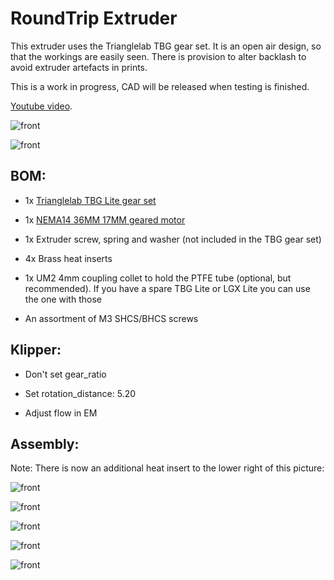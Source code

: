 # RoundTrip Extruder

This extruder uses the Trianglelab TBG gear set. It is an open air design, so that the workings are easily seen. There is provision to alter backlash to avoid extruder artefacts in prints.

This is a work in progress, CAD will be released when testing is finished.

[Youtube video](https://youtube.com/shorts/BWLd8I14_3c).

![front](images/front.png)

![front](images/back.png)

## BOM:

- 1x [Trianglelab TBG Lite gear set](https://www.aliexpress.com/item/1005004050167328.html)

- 1x [NEMA14 36MM 17MM geared motor](https://www.aliexpress.com/item/1005003056906725.html)

- 1x Extruder screw, spring and washer (not included in the TBG gear set)

- 4x Brass heat inserts

- 1x UM2 4mm coupling collet to hold the PTFE tube (optional, but recommended). If you have a spare TBG Lite or LGX Lite you can use the one with those

- An assortment of M3 SHCS/BHCS screws 

## Klipper:

- Don't set gear_ratio

- Set rotation_distance: 5.20

- Adjust flow in EM

## Assembly:

Note: There is now an additional heat insert to the lower right of this picture:

![front](images/frontfittings.png)

![front](images/backfittings.png)

![front](images/guidlerfittings.png)

![front](images/front.png)

![front](images/back.png)
